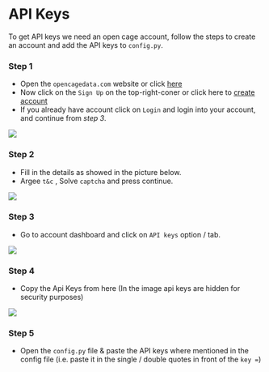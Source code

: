 # API Keys
To get API keys we need an open cage account, follow the steps to create an account and add the API keys to `config.py`.

### Step 1

- Open the `opencagedata.com` website or click [here](https://opencagedata.com/)
- Now click on the `Sign Up` on the top-right-coner or click here to [create account](https://opencagedata.com/users/sign_up)
- If you already have account click on `Login` and login into your account, and continue from *step 3*.

<img src='https://github.com/s41r4j/phomber/blob/main/.images/ocd_1.png'>

<br>

### Step 2

- Fill in the details as showed in the picture below.
- Argee `t&c` , Solve `captcha` and press continue.

<img src='https://github.com/s41r4j/phomber/blob/main/.images/ocd_2.png'>

<br>

### Step 3

- Go to account dashboard and click on `API keys` option / tab.

<img src='https://github.com/s41r4j/phomber/blob/main/.images/ocd_3.png'>

<br>

### Step 4

- Copy the Api Keys from here (In the image api keys are hidden for security purposes)

<img src='https://github.com/s41r4j/phomber/blob/main/.images/ocd_4.png'>

<br>

### Step 5

- Open the `config.py` file & paste the API keys where mentioned in the config file (i.e. paste it in the single / double quotes in front of the `key =`)

<br>
